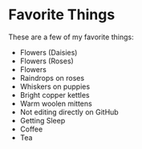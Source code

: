 # Favorite Things

These are a few of my favorite things:

- Flowers (Daisies)
- Flowers (Roses)
- Flowers
- Raindrops on roses
- Whiskers on puppies
- Bright copper kettles
- Warm woolen mittens
- Not editing directly on GitHub
- Getting Sleep
- Coffee
- Tea
